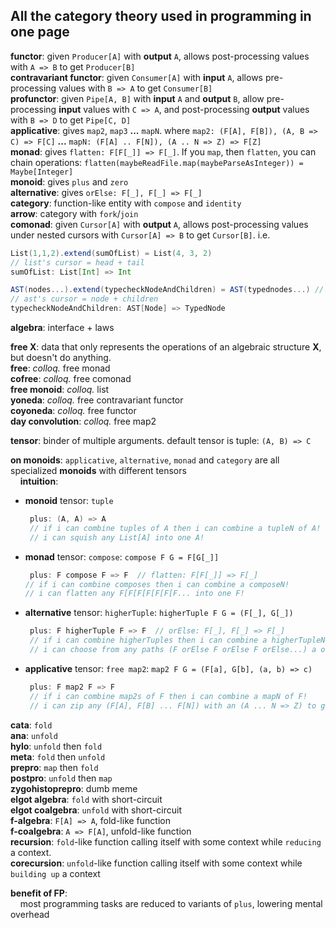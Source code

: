 All the category theory used in programming in one page
------

**functor**: given `Producer[A]` with **output** `A`, allows post-processing values with `A => B` to get `Producer[B]`<br/>
**contravariant functor**: given `Consumer[A]` with **input** `A`, allows pre-processing values with `B => A` to get `Consumer[B]`<br/>
**profunctor**: given `Pipe[A, B]` with **input** `A` and **output** `B`, allow pre-processing **input** values with `C => A`, and post-processing **output** values with `B => D` to get `Pipe[C, D]`<br/>
**applicative**: gives `map2`, `map3` **...** `mapN`. where `map2: (F[A], F[B]), (A, B => C) => F[C]` **...** `mapN: (F[A] .. F[N]), (A .. N => Z) => F[Z]`<br/>
**monad**: gives `flatten: F[F[_]] => F[_]`. If you `map`, then `flatten`, you can chain operations: `flatten(maybeReadFile.map(maybeParseAsInteger)) = Maybe[Integer]`<br/>
**monoid**: gives `plus` and `zero`<br/>
**alternative**: gives `orElse: F[_], F[_] => F[_]`<br/>
**category**: function-like entity with `compose` and `identity`<br/>
**arrow**: category with `fork`/`join`<br/>
**comonad**: given `Cursor[A]` with **output** `A`, allows post-processing values under nested cursors with `Cursor[A] => B` to get `Cursor[B]`. i.e.
  ```scala
  List(1,1,2).extend(sumOfList) = List(4, 3, 2)
  // list's cursor = head + tail
  sumOfList: List[Int] => Int

  AST(nodes...).extend(typecheckNodeAndChildren) = AST(typednodes...) // the type of each node depends on the types of child nodes
  // ast's cursor = node + children
  typecheckNodeAndChildren: AST[Node] => TypedNode
  ```

**algebra**: interface + laws

**free X**: data that only represents the operations of an algebraic structure **X**, but doesn't do anything.<br/>
**free**: *colloq.* free monad<br/>
**cofree**: *colloq.* free comonad<br/>
**free monoid**: *colloq.* list<br/>
**yoneda**: *colloq.* free contravariant functor<br/>
**coyoneda**: *colloq.* free functor<br/>
**day convolution**: *colloq.* free map2<br/>

**tensor**: binder of multiple arguments. default tensor is tuple: `(A, B) => C`

**on monoids**: `applicative`, `alternative`, `monad` and `category` are all specialized **monoids** with different tensors<br/>
&nbsp;&nbsp;&nbsp;&nbsp;**intuition**:
  * **monoid** tensor: `tuple`
    ```scala
     plus: (A, A) => A
     // if i can combine tuples of A then i can combine a tupleN of A!
     // i can squish any List[A] into one A!
    ```
  * **monad** tensor: `compose`: `compose F G = F[G[_]]`
    ```scala
     plus: F compose F => F  // flatten: F[F[_]] => F[_]
    // if i can combine composes then i can combine a composeN!
    // i can flatten any F[F[F[F[F[F[F... into one F!
    ```

  * **alternative** tensor: `higherTuple`: `higherTuple F G = (F[_], G[_])`
    ```scala
     plus: F higherTuple F => F  // orElse: F[_], F[_] => F[_]
     // if i can combine higherTuples then i can combine a higherTupleN!
     // i can choose from any paths (F orElse F orElse F orElse...) a one successful F!
    ```

  * **applicative** tensor: `free map2`: `map2 F G = (F[a], G[b], (a, b) => c)`
    ```scala
     plus: F map2 F => F
     // if i can combine map2s of F then i can combine a mapN of F!
     // i can zip any (F[A], F[B] ... F[N]) with an (A ... N => Z) to get one F[Z]!
    ```

**cata**: `fold`<br/>
**ana**: `unfold`<br/>
**hylo**: `unfold` then `fold`<br/>
**meta**: `fold` then `unfold`<br/>
**prepro**: `map` then `fold`<br/>
**postpro**: `unfold` then `map`<br/>
**zygohistoprepro**: dumb meme<br/>
**elgot algebra**: `fold` with short-circuit<br/>
**elgot coalgebra**: `unfold` with short-circuit<br/>
**f-algebra**: `F[A] => A`, fold-like function<br/>
**f-coalgebra**: `A => F[A]`, unfold-like function<br/>
**recursion**: `fold`-like function calling itself with some context while `reducing` a context.<br/>
**corecursion**: `unfold`-like function calling itself with some context while `building up` a context<br/>

**benefit of FP**:<br/>
&nbsp;&nbsp;&nbsp;&nbsp;most programming tasks are reduced to variants of `plus`, lowering mental overhead

